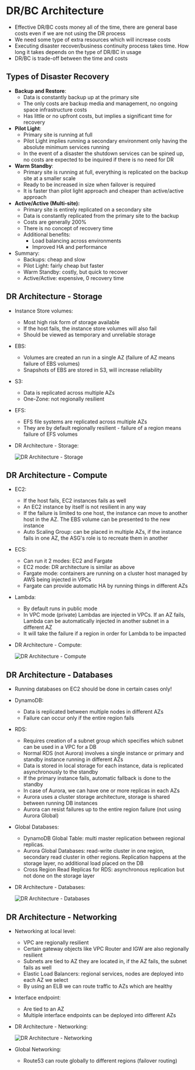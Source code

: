 # DR/BC Architecture

- Effective DR/BC costs money all of the time, there are general base costs even if we are not using the DR process
- We need some type of extra resources which will increase costs
- Executing disaster recover/business continuity process takes time. How long it takes depends on the type of DR/BC in usage
- DR/BC is trade-off between the time and costs

## Types of Disaster Recovery

- **Backup and Restore**:
    - Data is constantly backup up at the primary site
    - The only costs are backup media and management, no ongoing space infrastructure costs
    - Has little or no upfront costs, but implies a significant time for recovery
- **Pilot Light**:
    - Primary site is running at full
    - Pilot Light implies running a secondary environment only having the absolute minimum services running
    - In the event of a disaster the shutdown services can be spined up, no costs are expected to be inquired if there is no need for DR
- **Warm Standby**:
    - Primary site is running at full, everything is replicated on the backup site at a smaller scale
    - Ready to be increased in size when failover is required
    - It is faster than pilot light approach and cheaper than active/active approach
- **Active/Active (Multi-site):**
    - Primary site is entirely replicated on a secondary site
    - Data is constantly replicated from the primary site to the backup
    - Costs are generally 200%
    - There is no concept of recovery time
    - Additional benefits:
        - Load balancing across environments
        - Improved HA and performance
- Summary:
    - Backups: cheap and slow
    - Pilot Light: fairly cheap but faster
    - Warm Standby: costly, but quick to recover
    - Active/Active: expensive, 0 recovery time

## DR Architecture - Storage

- Instance Store volumes:
    - Most high risk form of storage available
    - If the host fails, the instance store volumes will also fail
    - Should be viewed as temporary and unreliable storage
- EBS:
    - Volumes are created an run in a single AZ (failure of AZ means failure of EBS volumes)
    - Snapshots of EBS are stored in S3, will increase reliability
- S3: 
    - Data is replicated across multiple AZs
    - One-Zone: not regionally resilient
- EFS:
    - EFS file systems are replicated across multiple AZs
    - They are by default regionally resilient - failure of a region means failure of EFS volumes
- DR Architecture - Storage:

    ![DR Architecture - Storage](images/DRArchitectureStorage.png)

## DR Architecture - Compute

- EC2:
    - If the host fails, EC2 instances fails as well
    - An EC2 instance by itself is not resilient in any way
    - If the failure is limited to one host, the instance can move to another host in the AZ. The EBS volume can be presented to the new instance
    - Auto Scaling Group: can be placed in multiple AZs, if the instance fails in one AZ, the ASG's role is to recreate them in another
- ECS:
    - Can run it 2 modes: EC2 and Fargate
    - EC2 mode: DR architecture is similar as above
    - Fargate mode: containers are running on a cluster host managed by AWS being injected in VPCs
    - Fargate can provide automatic HA by running things in different AZs
- Lambda:
    - By default runs in public mode
    - In VPC mode (private) Lambdas are injected in VPCs. If an AZ fails, Lambda can be automatically injected in another subnet in a different AZ
    - It will take the failure if a region in order for Lambda to be impacted
- DR Architecture - Compute:

    ![DR Architecture - Compute](images/DRArchitectureCompute.png)

## DR Architecture - Databases

- Running databases on EC2 should be done in certain cases only!
- DynamoDB:
    - Data is replicated between multiple nodes in different AZs
    - Failure can occur only if the entire region fails
- RDS:
    - Requires creation of a subnet group which specifies which subnet can be used in a VPC for a DB
    - Normal RDS (not Aurora) involves a single instance or primary and standby instance running in different AZs
    - Data is stored in local storage for each instance, data is replicated asynchronously to the standby
    - If the primary instance fails, automatic fallback is done to the standby
    - In case of Aurora, we can have one or more replicas in each AZs
    - Aurora uses a cluster storage architecture, storage is shared between running DB instances
    - Aurora can resist failures up to the entire region failure (not using Aurora Global)
- Global Databases:
    - DynamoDB Global Table: multi master replication between regional replicas.
    - Aurora Global Databases: read-write cluster in one region, secondary read cluster in other regions. Replication happens at the storage layer, no additional load placed on the DB
    - Cross Region Read Replicas for RDS: asynchronous replication but not done on the storage layer
- DR Architecture - Databases:

    ![DR Architecture - Databases](images/DRArchitectureDatabases.png)

## DR Architecture - Networking

- Networking at local level:
    - VPC are regionally resilient
    - Certain gateway objects like VPC Router and IGW are also regionally resilient
    - Subnets are tied to AZ they are located in, if the AZ fails, the subnet fails as well
    - Elastic Load Balancers: regional services, nodes are deployed into each AZ we select
    - By using an ELB we can route traffic to AZs which are healthy
- Interface endpoint:
    - Are tied to an AZ
    - Multiple interface endpoints can be deployed into different AZs
- DR Architecture - Networking:

    ![DR Architecture - Networking](images/DRArchitectureNetworking.png)

- Global Networking:
    - Route53 can route globally to different regions (failover routing)